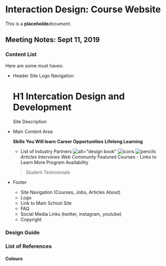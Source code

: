 # Interaction Design: Course Website

This is a **placeholde**_document_.

## Meeting Notes: Sept 11, 2019

### Content List

Here are some must haves:

- Header
    Site Logo
    Navigation 
    # H1 Intercation Design and Development
    Site Description

- Main Content Area

    **Skills You Will learn**
    **Career Opportunities** 
    **Lifelong Learning**
    - List of Industry Partners
     ![alt="design book"](design_book.jpg)
     ![icons](icons.jpg)
     ![pencils](pencil.jpg)
    *Articles* 
    *Interviews* 
     *Web Community*
    Featured Courses - Links to Learn More
    Program Availability
     > Student Testimonials

- Footer
    - Site Navigation (Courses, Jobs, Articles About)
    - Logo
    - Link to Main School Site
    - FAQ
    - Social Media Links (twitter, instagram, youtube)
    - Copyright


### Design Guide

### List of References 

#### Colours
